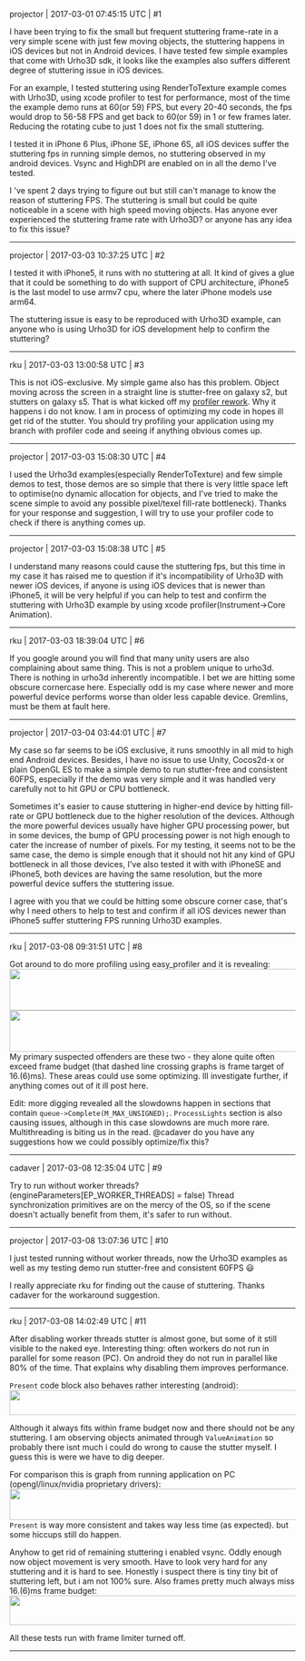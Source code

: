 projector | 2017-03-01 07:45:15 UTC | #1

I have been trying to fix the small but frequent stuttering frame-rate in a very simple scene with just few moving objects, the stuttering happens in iOS devices but not in Android devices. I have tested few simple examples that come with Urho3D sdk, it looks like the examples also suffers different degree of stuttering issue in iOS devices.

For an example, 
I tested stuttering using RenderToTexture example comes with Urho3D, using xcode profiler to test for performance, most of the time the example demo runs at 60(or 59) FPS, but every 20-40 seconds, the fps would drop to 56-58 FPS and get back to 60(or 59) in 1 or few frames later. Reducing the rotating cube to just 1 does not fix the small stuttering.


I tested it in iPhone 6 Plus, iPhone SE, iPhone 6S, all iOS devices suffer the stuttering fps in running simple demos, no stuttering observed in my android devices. Vsync and HighDPI are enabled on in all the demo I've tested.

I 've spent 2 days trying to figure out but still can't manage to know the reason of stuttering FPS. The stuttering is small but could be quite noticeable in a scene with high speed moving objects. Has anyone ever experienced the stuttering frame rate with Urho3D? or anyone has any idea to fix this issue?

-------------------------

projector | 2017-03-03 10:37:25 UTC | #2

I tested it with iPhone5, it runs with no stuttering at all. It kind of gives a glue that it could be something to do with support of CPU architecture, iPhone5 is the last model to use armv7 cpu, where the later iPhone models use arm64. 

The stuttering issue is easy to be reproduced with Urho3D example, can anyone who is using Urho3D for iOS development help to confirm the stuttering?

-------------------------

rku | 2017-03-03 13:00:58 UTC | #3

This is not iOS-exclusive. My simple game also has this problem. Object moving across the screen in a straight line is stutter-free on galaxy s2, but stutters on galaxy s5. That is what kicked off my [profiler rework](http://discourse.urho3d.io/t/profiler-rework-and-profiling-tool/2726). Why it happens i do not know. I am in process of optimizing my code in hopes ill get rid of the stutter. You should try profiling your application using my branch with profiler code and seeing if anything obvious comes up.

-------------------------

projector | 2017-03-03 15:08:30 UTC | #4

 I used the Urho3d examples(especially RenderToTexture) and few simple demos to test, those demos are so simple that there is very little space left to optimise(no dynamic allocation for objects, and I've tried to make the scene simple to avoid any possible pixel/texel fill-rate bottleneck). Thanks for your response and suggestion, I will try to use your profiler code to check if there is anything comes up.

-------------------------

projector | 2017-03-03 15:08:38 UTC | #5

I understand many reasons could cause the stuttering fps, but this time in my case it has raised me to question if it's  incompatibility of Urho3D with newer iOS devices, if anyone is using iOS devices that is newer than iPhone5, it will be very helpful if you can help to test and confirm the stuttering with Urho3D example by using xcode profiler(Instrument->Core Animation).

-------------------------

rku | 2017-03-03 18:39:04 UTC | #6

If you google around you will find that many unity users are also complaining about same thing. This is not a problem unique to urho3d. There is nothing in urho3d inherently incompatible. I bet we are hitting some obscure cornercase here. Especially odd is my case where newer and more powerful device performs worse than older less capable device. Gremlins, must be them at fault here.

-------------------------

projector | 2017-03-04 03:44:01 UTC | #7

My case so far seems to be iOS exclusive, it runs smoothly in all mid to high end Android devices. Besides, I have no issue to use Unity, Cocos2d-x or plain OpenGL ES to make a simple demo to run stutter-free and consistent 60FPS, especially if the demo was very simple and it was handled very carefully not to hit GPU or CPU bottleneck.

Sometimes it's easier to cause stuttering in higher-end device by hitting fill-rate or GPU bottleneck due to the higher resolution of the devices. Although the more powerful devices usually have higher GPU processing power, but in some devices, the bump of GPU processing power is not high enough to cater the increase of number of pixels. For my testing, it seems not to be the same case, the demo is simple enough that it should not hit any kind of GPU bottleneck in all those devices, I've also tested it with with iPhoneSE and iPhone5, both devices are having the same resolution, but the more powerful device suffers the stuttering issue.

I agree with you that we could be hitting some obscure corner case, that's why I need others to help to test and confirm if all iOS devices newer than iPhone5 suffer stuttering FPS running Urho3D examples.

-------------------------

rku | 2017-03-08 09:31:51 UTC | #8

Got around to do more profiling using easy_profiler and it is revealing:
<img src="//cdck-file-uploads-global.s3.dualstack.us-west-2.amazonaws.com/standard17/uploads/urho3d/original/1X/a8848f9ce9aada95b63f5050ca596d3c3776b0b7.png" width="690" height="73">
<img src="//cdck-file-uploads-global.s3.dualstack.us-west-2.amazonaws.com/standard17/uploads/urho3d/original/1X/353a99326b34cdd3cd1ae2489ab8a99771ee091c.png" width="690" height="73">
My primary suspected offenders are these two - they alone quite often exceed frame budget (that dashed line crossing graphs is frame target of 16.(6)ms). These areas could use some optimizing. Ill investigate further, if anything comes out of it ill post here.

Edit: more digging revealed all the slowdowns happen in sections that contain `queue->Complete(M_MAX_UNSIGNED);`. `ProcessLights` section is also causing issues, although in this case slowdowns are much more rare. Multithreading is biting us in the read. @cadaver do you have any suggestions how we could possibly optimize/fix this?

-------------------------

cadaver | 2017-03-08 12:35:04 UTC | #9

Try to run without worker threads? (engineParameters[EP_WORKER_THREADS] = false) Thread synchronization primitives are on the mercy of the OS, so if the scene doesn't actually benefit from them, it's safer to run without.

-------------------------

projector | 2017-03-08 13:07:36 UTC | #10

I just tested running without worker threads, now the Urho3D examples as well as my testing demo run stutter-free and consistent 60FPS :smiley:

I really appreciate rku for finding out the cause of stuttering. Thanks cadaver for the workaround suggestion.

-------------------------

rku | 2017-03-08 14:02:49 UTC | #11

After disabling worker threads stutter is almost gone, but some of it still visible to the naked eye. Interesting thing: often workers do not run in parallel for some reason (PC). On android they do not run in parallel like 80% of the time. That explains why disabling them improves performance.

`Present` code block also behaves rather interesting (android):
<img src="//cdck-file-uploads-global.s3.dualstack.us-west-2.amazonaws.com/standard17/uploads/urho3d/original/1X/d6a54fc87db450bee4b2416031a9e6a3f2823b2b.png" width="690" height="44">

Although it always fits within frame budget now and there should not be any stuttering. I am observing objects animated through `ValueAnimation` so probably there isnt much i could do wrong to cause the stutter myself. I guess this is were we have to dig deeper.

For comparison this is graph from running application on PC (opengl/linux/nvidia proprietary drivers):
<img src="//cdck-file-uploads-global.s3.dualstack.us-west-2.amazonaws.com/standard17/uploads/urho3d/original/1X/73edac73a46ee21d9727c26ad2417f5d6548c4d8.png" width="690" height="55">
`Present` is way more consistent and takes way less time (as expected). but some hiccups still do happen.

Anyhow  to get rid of remaining stuttering i enabled vsync. Oddly enough now object movement is very smooth. Have to look very hard for any stuttering and it is hard to see. Honestly i suspect there is tiny tiny bit of stuttering left, but i am not 100% sure. Also frames pretty much always miss 16.(6)ms frame budget:
<img src="//cdck-file-uploads-global.s3.dualstack.us-west-2.amazonaws.com/standard17/uploads/urho3d/original/1X/6b7055da6698a9f49d777b66715bf5a8c91c7c63.png" width="690" height="52">

All these tests run with frame limiter turned off.

-------------------------


